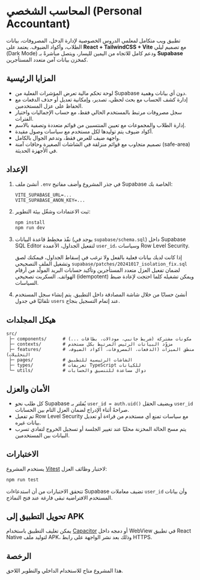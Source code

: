 # المحاسب الشخصي (Personal Accountant)

تطبيق ويب متكامل لمعلمي الدروس الخصوصية لإدارة الدخل، المصروفات، بيانات الطلاب، وأكواد الضيوف. يعتمد على **React + TailwindCSS + Vite** مع تصميم ليلي (Dark Mode) ودعم كامل للاتجاه من اليمين لليسار، ويتصل مباشرةً بـ **Supabase** كمخزن بيانات آمن متعدد المستأجرين.

## المزايا الرئيسية

- لوحة تحكم مالية تعرض المؤشرات الفعلية من Supabase دون أي بيانات وهمية.
- إدارة كشف الحساب مع بحث لحظي، تصدير، وإمكانية تعديل أو حذف الدفعات مع الحفاظ على عزل المستخدمين.
- سجل مصروفات مرتبط بالمستخدم الحالي فقط، مع حساب الإجماليات واختيار الفترات.
- إدارة الطلاب والمجموعات مع تعيين المنتسبين من قوائم متعددة وتصفية بالاسم.
- أكواد ضيوف يتم توليدها لكل مستخدم مع سياسات وصول مقيدة.
- واجهة ضيف للعرض فقط، وتدعم الجوال بالكامل.
- تصميم متجاوب مع قوائم منزلقة في الشاشات الصغيرة وحافات آمنة (safe-area) في الأجهزة الحديثة.

## الإعداد

1. أنشئ ملف `.env` في جذر المشروع وأضف مفاتيح Supabase الخاصة بك:

   ```env
   VITE_SUPABASE_URL=...
   VITE_SUPABASE_ANON_KEY=...
   ```

2. ثبت الاعتمادات وشغّل بيئة التطوير:

   ```bash
   npm install
   npm run dev
   ```

3. نفّذ مخطط قاعدة البيانات (يوجد في `supabase/schema.sql`) داخل Supabase SQL Editor لتفعيل الجداول، الأعمدة `user_id`، وسياسات Row Level Security.

   إذا كانت لديك بيانات فعلية بالفعل ولا ترغب في إسقاط الجداول، فيمكنك لصق وتشغيل الملف التصحيحي `supabase/patches/20241017_isolation_fix.sql` لضمان تفعيل العزل متعدد المستأجرين وتأكيد حسابات البريد المولّد من أرقام الهواتف. السكربت تصحيحي (idempotent) ويمكن تشغيله كلما احتجت لإعادة ضبط السياسات.

4. أنشئ حسابًا من خلال شاشة المصادقة داخل التطبيق. يتم إنشاء سجل المستخدم تلقائيًا في جدول `users` عند إتمام التسجيل بنجاح.

## هيكل المجلدات

```text
src/
 ├─ components/      # مكونات مشتركة (شريط جانبي، مودالات، بطاقات ...)
 ├─ contexts/        # مزوّد البيانات الرئيس المرتبط بكل مستخدم
 ├─ features/        # منطق الميزات (الدفعات، المصروفات، أكواد الضيوف، التحليلات)
 ├─ pages/           # الشاشات الرئيسية للتطبيق
 ├─ types/           # تعريفات TypeScript للكيانات
 └─ utils/           # دوال مساعدة للتنسيق والحسابات
```

## الأمان والعزل

- كل طلب نحو Supabase يُفلتر بـ `user_id = auth.uid()` ويضيف الحقل `user_id` صراحةً أثناء الإدراج لضمان العزل التام بين الحسابات.
- تم تفعيل Row Level Security مع سياسات تمنع أي مستخدم من قراءة أو تعديل بيانات غيره.
- يتم مسح الحالة المخزنة محليًا عند تغيير الجلسة أو تسجيل الخروج لتفادي تسرب البيانات بين المستخدمين.

## الاختبارات

يستخدم المشروع [Vitest](https://vitest.dev) لاختبار وظائف العزل:

```bash
npm run test
```

تتحقق الاختبارات من أن استدعاءات Supabase تضيف معاملات `user_id` وأن بيانات المستخدم الافتراضية تبقى فارغة عند فتح النماذج.

## تحويل التطبيق إلى APK

يمكن تغليف التطبيق باستخدام [Capacitor](https://capacitorjs.com/) أو دمجه داخل WebView في تطبيق React Native لتوليد ملف APK، وذلك بعد نشر الواجهة على رابط HTTPS.

## الرخصة

هذا المشروع متاح للاستخدام الداخلي والتطوير اللاحق.
